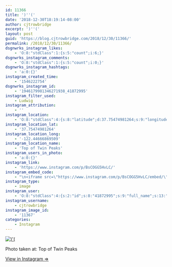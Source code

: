 ```yaml
---
id: 11366
title: ')''('
date: '2018-12-30T18:19:14-08:00'
author: cjtrowbridge
excerpt: ')''('
layout: post
guid: 'https://blog.cjtrowbridge.com/2018/12/30/11366/'
permalink: /2018/12/30/11366/
dsgnwrks_instagram_likes:
    - 'O:8:"stdClass":1:{s:5:"count";i:6;}'
dsgnwrks_instagram_comments:
    - 'O:8:"stdClass":1:{s:5:"count";i:0;}'
dsgnwrks_instagram_hashtags:
    - 'a:0:{}'
instagram_created_time:
    - '1546222754'
dsgnwrks_instagram_id:
    - '1946179981346271938_41872995'
instagram_filter_used:
    - Ludwig
instagram_attribution:
    - ''
instagram_location:
    - 'O:8:"stdClass":4:{s:8:"latitude";d:37.75474981264;s:9:"longitude";d:-122.44666869509;s:4:"name";s:17:"Top of Twin Peaks";s:2:"id";i:398369363905779;}'
instagram_location_lat:
    - '37.75474981264'
instagram_location_long:
    - '-122.44666869509'
instagram_location_name:
    - 'Top of Twin Peaks'
instagram_users_in_photo:
    - 'a:0:{}'
instagram_link:
    - 'https://www.instagram.com/p/BsCOGG5HvLC/'
instagram_embed_code:
    - "\n<iframe src=\"https://www.instagram.com/p/BsCOGG5HvLC/embed/\" width=\"612\" height=\"710\" frameborder=\"0\" scrolling=\"no\" allowtransparency=\"true\" class=\"insta-image-embed\"></iframe>\n"
instagram_type:
    - image
instagram_user:
    - 'O:8:"stdClass":4:{s:2:"id";s:8:"41872995";s:9:"full_name";s:13:"CJ Trowbridge";s:15:"profile_picture";s:174:"https://scontent.cdninstagram.com/vp/da3ecd55cee00cc9e24cf858f080f6fd/5CCD941C/t51.2885-19/s150x150/13724650_1188772791164794_142557231_a.jpg?_nc_ht=scontent.cdninstagram.com";s:8:"username";s:12:"cjtrowbridge";}'
instagram_username:
    - cjtrowbridge
instagram_image_id:
    - '11367'
categories:
    - Instagram
---
```


[![)'(](https://blog.cjtrowbridge.com/wp-content/uploads/2018/12/unnamed-file-1-1.jpg)](https://www.instagram.com/p/BsCOGG5HvLC/)

Photo taken at: Top of Twin Peaks

[View in Instagram ⇒](https://www.instagram.com/p/BsCOGG5HvLC/)
